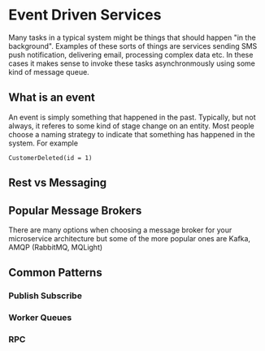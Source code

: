 # Event Driven Services

Many tasks in a typical system might be things that should happen "in the background". Examples of these sorts of things are
services sending SMS push notification, delivering email, processing complex data etc. In these cases it makes sense to 
invoke these tasks asynchronmously using some kind of message queue. 

## What is an event

An event is simply something that happened in the past. Typically, but not always, it referes to some kind of stage change on an entity. Most people choose a naming strategy to indicate that something has happened in the system. For example

```
CustomerDeleted(id = 1)
```

## Rest vs Messaging

## Popular Message Brokers

There are many options when choosing a message broker for your microservice architecture but some of the more popular ones are Kafka, AMQP (RabbitMQ, MQLight)

## Common Patterns

### Publish Subscribe

### Worker Queues

### RPC

